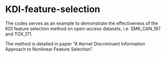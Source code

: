 # KDI-feature-selection

The codes serves as an example to demonstrate the effectiveness of the KDI feature selection method on open-access datasets, i.e. SMK_CAN_187 and TOX_171.

The method is detailed in paper "A Kernel Discriminant Information Approach to Nonlinear Feature Selection".

